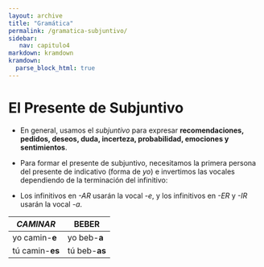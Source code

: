 ```yaml
---
layout: archive
title: "Gramática"
permalink: /gramatica-subjuntivo/
sidebar:
   nav: capitulo4
markdown: kramdown
kramdown:
  parse_block_html: true
---
```



# El Presente de Subjuntivo

- En general, usamos el _subjuntivo_ para expresar **recomendaciones, pedidos, deseos, duda, incerteza, probabilidad, emociones y sentimientos**.

- Para formar el presente de subjuntivo, necesitamos la primera persona del presente de indicativo (forma de _yo_) e invertimos las vocales dependiendo de la terminación del infinitivo:

- Los infinitivos en _-AR_ usarán la vocal _-e_, y los infinitivos en _-ER_ y _-IR_ usarán la vocal _-a_.


| _CAMINAR_ | BEBER |
| --- | --- |
| yo camin-**e** | yo beb-**a** |
| tú camin-**es** | tú beb-**as** |
